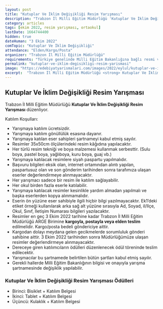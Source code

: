 ```yaml
---
layout: post
title: "Kutuplar Ve İklim Değişikliği Resim Yarışması"
description: "Trabzon İl Milli Eğitim Müdürlüğü 'Kutuplar Ve İklim Değişikliği Resim Yarışması' düzenliyor."
category: articles
tags: [ekim 2022, resim yarışması, ortaokul]
lastDate: 1664744400
hidden: true
dateHuman: "3 Ekim 2022"
comTopic: "Kutuplar Ve İklim Değişikliği"
attendance: "Elden/Kargo/Posta"
organizer: "Trabzon İl Milli Eğitim Müdürlüğü"
requirements: "Türkiye genelinde Milli Eğitim Bakanlığına bağlı resmi ve özel tüm okullarda öğrenim gören ortaokul öğrencileri katılabilir."
permalink: "kutuplar-ve-iklim-degisikligi-resim-yarismasi"
image: "https://edebiyatyarismalari.com/images/2022/eylul/kutuplar-ve-iklim-degisikligi-resim-yarismasi.jpg"
excerpt:  "Trabzon İl Milli Eğitim Müdürlüğü <strong> Kutuplar Ve İklim Değişikliği Resim Yarışması </strong> düzenliyor."
---
```


## Kutuplar Ve İklim Değişikliği Resim Yarışması
Trabzon İl Milli Eğitim Müdürlüğü **Kutuplar Ve İklim Değişikliği Resim Yarışması** düzenliyor.  

Katılım Koşulları:
- Yarışmaya katılım ücretsizdir.
- Yarışmaya katılım gönüllülük esasına dayanır.
- Yarışmaya katılan eser sahipleri şartnameyi kabul etmiş sayılır.
- Resimler 35x50cm ölçülerindeki resim kâğıdına yapılacaktır.
- Her türlü resim tekniği ve boya malzemesi kullanmak serbesttir. (Sulu boya, pastel boya, yağlıboya, kuru boya, guaj vb.)
- Yarışmaya katılacak resimlere siyah paspartu yapılmalıdır.
- Başvuru bilgileri eksik olan, internet ortamından alıntı yapılan, paspartusuz olan ve son gönderim tarihinden sonra tarafımıza ulaşan eserler değerlendirmeye alınmayacaktır.
- Her yarışmacı sadece bir resim ile katılım sağlayabilir.
- Her okul birden fazla eserle katılabilir.
- Yarışmaya katılacak resimler kesinlikle yardım almadan yapılmalı ve başka eserlerden kopya alınmamalıdır.
- Eserin ön yüzüne eser sahibiyle ilgili hiçbir bilgi yazılmayacaktır. Ek1’deki etiket örneği kullanılarak arka sağ alt yüzüne sırasıyla Ad, Soyad, il/Ilçe, Okul, Sınıf, İletişim Numarası bilgileri yazılacaktır.
- Resimler en geç 3 Ekim 2022 tarihine kadar Trabzon İl Milli Eğitim Müdürlüğü ARGE Birimine **kargoyla, postayla veya elden teslim** edilmelidir. Kargo/posta bedeli göndericiye aittir.
- Kargodan dolayı meydana gelen gecikmelerde sorumluluk gönderi sahibine aittir. 3 Ekim 2022 tarihinden sonra Müdürlüğümüze ulaşan resimler değerlendirmeye alınmayacaktır.
- Dereceye giren katılımcıların ödülleri düzenlenecek ödül töreninde teslim edilecektir.
- Yarışmacılar bu şartnamede belirtilen bütün şartları kabul etmiş sayılır.
- Gerekli hallerde Milli Eğitim Bakanlığının bilgisi ve onayıyla yarışma şartnamesinde değişiklik yapılabilir.


### Kutuplar Ve İklim Değişikliği Resim Yarışması Ödülleri
- Birinci: Bisiklet + Katılım Belgesi
- İkinci: Tablet + Katılım Belgesi
- Üçüncü: Kulaklık + Katılım Belgesi